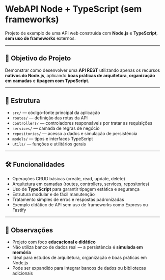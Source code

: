 # WebAPI Node + TypeScript (sem frameworks)

Projeto de exemplo de uma API web construída com **Node.js** e **TypeScript**, **sem uso de frameworks** externos.

---

## 🎯 Objetivo do Projeto

Demonstrar como desenvolver uma **API REST** utilizando apenas os recursos **nativos do Node.js**, aplicando **boas práticas de arquitetura**, **organização em camadas** e **tipagem com TypeScript**.

---

## 📂 Estrutura

- `src/` — código-fonte principal da aplicação  
- `routes/` — definição das rotas da API  
- `controllers/` — controladores responsáveis por tratar as requisições  
- `services/` — camada de regras de negócio  
- `repositories/` — acesso a dados e simulação de persistência  
- `models/` — tipos e interfaces TypeScript  
- `utils/` — funções e utilitários gerais  

---

## 🛠️ Funcionalidades

- Operações CRUD básicas (create, read, update, delete)  
- Arquitetura em camadas (routes, controllers, services, repositories)  
- Uso de **TypeScript** para garantir tipagem estática e segurança  
- Estrutura modular e de fácil manutenção  
- Tratamento simples de erros e respostas padronizadas  
- Exemplo didático de API sem uso de frameworks como Express ou Fastify  

---

## 📌 Observações

- Projeto com foco **educacional e didático**  
- Não utiliza banco de dados real — a persistência é **simulada em memória**  
- Ideal para estudos de arquitetura, organização e boas práticas em Node.js  
- Pode ser expandido para integrar bancos de dados ou bibliotecas adicionais  
